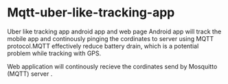 # Mqtt-uber-like-tracking-app
Uber like tracking app android app and web page 
Android app will track the mobile app and continously pinging the cordinates to server using MQTT protocol.MQTT effectively reduce 
battery drain, which is a potential problem while tracking with GPS.

Web application will continously recieve the cordinates send by Mosquitto (MQTT) server .

